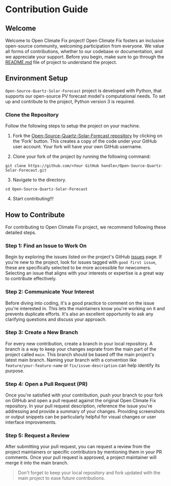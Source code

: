 # Contribution Guide

## Welcome
Welcome to Open Climate Fix project! Open Climate Fix fosters an inclusive open-source community, welcoming participation from everyone. We value all forms of contributions, whether to our codebase or documentation, and we appreciate your support.
Before you begin, make sure to go through the [README.md](https://github.com/openclimatefix/Open-Source-Quartz-Solar-Forecast/blob/main/README.md) file of project to understand the project.

## Environment Setup
`Open-Source-Quartz-Solar-Forecast` project is developed with Python, that supports our open-source PV forecast model's computational needs. To set up and contribute to the project, Python version 3 is required.

### Clone the Repository
Follow the following steps to setup the project on your machine.


1. Fork the [Open-Source-Quartz-Solar-Forecast repository](https://github.com/openclimatefix/Open-Source-Quartz-Solar-Forecast) by clicking on the ‘Fork’ button. This creates a copy of the code under your GitHub user account. Your fork will have your own GitHub username.

2. Clone your fork of the project by running the following command:
```
git clone https://github.com/<Your GitHub handle>/Open-Source-Quartz-Solar-Forecast.git
```

3. Navigate to the directory.
```
cd Open-Source-Quartz-Solar-Forecast
```

4. Start contributing!!!


## How to Contribute

For contributing to Open Climate Fix project, we recommend following these detailed steps.

### Step 1: Find an Issue to Work On
Begin by exploring the issues listed on the project's GitHub [issues](https://github.com/openclimatefix/Open-Source-Quartz-Solar-Forecast/issues) page. If you're new to the project, look for issues tagged with `good first issue`, these are specifically selected to be more accessible for newcomers. Selecting an issue that aligns with your interests or expertise is a great way to contribute effectively.

### Step 2: Communicate Your Interest
Before diving into coding, it's a good practice to comment on the issue you're interested in. This lets the maintainers know you're working on it and prevents duplicate efforts. It's also an excellent opportunity to ask any clarifying questions and discuss your approach.

### Step 3: Create a New Branch
For every new contribution, create a branch in your local repository. A branch is a way to keep your changes seprate from the main part of the project called `main`. This branch should be based off the main project's latest main branch.  Naming your branch with a convention like `feature/your-feature-name` or `fix/issue-description` can help identify its purpose.

### Step 4: Open a Pull Request (PR)
Once you're satisfied with your contribution, push your branch to your fork on GitHub and open a pull request against the original Open Climate Fix repository. In your pull request description, reference the issue you're addressing and provide a summary of your changes. Providing screenshots or output snippets can be particularly helpful for visual changes or user interface improvements.

### Step 5: Request a Review
After submitting your pull request, you can request a review from the project maintainers or specific contributors by mentioning them in your PR comments. Once your pull request is approved, a project maintainer will merge it into the main branch.

> Don't forget to keep your local repository and fork updated with the main project to ease future contributions.